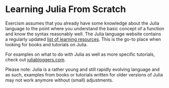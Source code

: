 # Learning Julia From Scratch

Exercism assumes that you already have some knowledge about the Julia language to the point where you understand the basic concept of a function and know the syntax reasonably well. The Julia language website contains a regularly updated [list of learning resources](https://julialang.org/learning/). This is the go-to place when looking for books and tutorials on Julia.

For examples on what to do with Julia as well as more specific tutorials, check out [juliabloggers.com](https://www.juliabloggers.com/).

Please note: Julia is a rather young and still rapidly evolving language and as such, examples from books or tutorials written for older versions of Julia may not work anymore without (small) adjustments.
